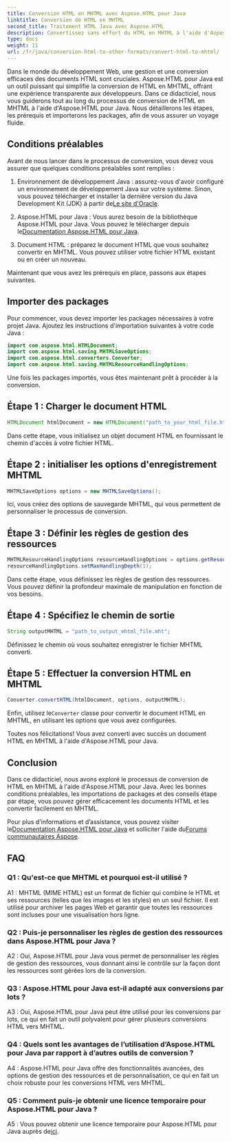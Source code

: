 ```yaml
---
title: Conversion HTML en MHTML avec Aspose.HTML pour Java
linktitle: Conversion de HTML en MHTML
second_title: Traitement HTML Java avec Aspose.HTML
description: Convertissez sans effort du HTML en MHTML à l'aide d'Aspose.HTML pour Java. Suivez notre guide étape par étape pour une conversion HTML vers MHTML efficace.
type: docs
weight: 11
url: /fr/java/conversion-html-to-other-formats/convert-html-to-mhtml/
---
```

Dans le monde du développement Web, une gestion et une conversion efficaces des documents HTML sont cruciales. Aspose.HTML pour Java est un outil puissant qui simplifie la conversion de HTML en MHTML, offrant une expérience transparente aux développeurs. Dans ce didacticiel, nous vous guiderons tout au long du processus de conversion de HTML en MHTML à l'aide d'Aspose.HTML pour Java. Nous détaillerons les étapes, les prérequis et importerons les packages, afin de vous assurer un voyage fluide.

## Conditions préalables

Avant de nous lancer dans le processus de conversion, vous devez vous assurer que quelques conditions préalables sont remplies :

1. Environnement de développement Java : assurez-vous d'avoir configuré un environnement de développement Java sur votre système. Sinon, vous pouvez télécharger et installer la dernière version du Java Development Kit (JDK) à partir de[Le site d'Oracle](https://www.oracle.com/java/technologies/javase-downloads.html).

2.  Aspose.HTML pour Java : Vous aurez besoin de la bibliothèque Aspose.HTML pour Java. Vous pouvez le télécharger depuis le[Documentation Aspose.HTML pour Java](https://reference.aspose.com/html/java/).

3. Document HTML : préparez le document HTML que vous souhaitez convertir en MHTML. Vous pouvez utiliser votre fichier HTML existant ou en créer un nouveau.

Maintenant que vous avez les prérequis en place, passons aux étapes suivantes.

## Importer des packages

Pour commencer, vous devez importer les packages nécessaires à votre projet Java. Ajoutez les instructions d'importation suivantes à votre code Java :

```java
import com.aspose.html.HTMLDocument;
import com.aspose.html.saving.MHTMLSaveOptions;
import com.aspose.html.converters.Converter;
import com.aspose.html.saving.MHTMLResourceHandlingOptions;
```

Une fois les packages importés, vous êtes maintenant prêt à procéder à la conversion.

## Étape 1 : Charger le document HTML

```java
HTMLDocument htmlDocument = new HTMLDocument("path_to_your_html_file.html");
```

Dans cette étape, vous initialisez un objet document HTML en fournissant le chemin d'accès à votre fichier HTML.

## Étape 2 : initialiser les options d'enregistrement MHTML

```java
MHTMLSaveOptions options = new MHTMLSaveOptions();
```

Ici, vous créez des options de sauvegarde MHTML, qui vous permettent de personnaliser le processus de conversion.

## Étape 3 : Définir les règles de gestion des ressources

```java
MHTMLResourceHandlingOptions resourceHandlingOptions = options.getResourceHandlingOptions();
resourceHandlingOptions.setMaxHandlingDepth(1);
```

Dans cette étape, vous définissez les règles de gestion des ressources. Vous pouvez définir la profondeur maximale de manipulation en fonction de vos besoins.

## Étape 4 : Spécifiez le chemin de sortie

```java
String outputMHTML = "path_to_output_mhtml_file.mht";
```

Définissez le chemin où vous souhaitez enregistrer le fichier MHTML converti.

## Étape 5 : Effectuer la conversion HTML en MHTML

```java
Converter.convertHTML(htmlDocument, options, outputMHTML);
```

 Enfin, utilisez le`Converter` classe pour convertir le document HTML en MHTML, en utilisant les options que vous avez configurées.

Toutes nos félicitations! Vous avez converti avec succès un document HTML en MHTML à l'aide d'Aspose.HTML pour Java.

## Conclusion

Dans ce didacticiel, nous avons exploré le processus de conversion de HTML en MHTML à l'aide d'Aspose.HTML pour Java. Avec les bonnes conditions préalables, les importations de packages et des conseils étape par étape, vous pouvez gérer efficacement les documents HTML et les convertir facilement en MHTML.

 Pour plus d’informations et d’assistance, vous pouvez visiter le[Documentation Aspose.HTML pour Java](https://reference.aspose.com/html/java/) et solliciter l'aide du[Forums communautaires Aspose](https://forum.aspose.com/).

## FAQ

### Q1 : Qu'est-ce que MHTML et pourquoi est-il utilisé ?

A1 : MHTML (MIME HTML) est un format de fichier qui combine le HTML et ses ressources (telles que les images et les styles) en un seul fichier. Il est utilisé pour archiver les pages Web et garantir que toutes les ressources sont incluses pour une visualisation hors ligne.

### Q2 : Puis-je personnaliser les règles de gestion des ressources dans Aspose.HTML pour Java ?

A2 : Oui, Aspose.HTML pour Java vous permet de personnaliser les règles de gestion des ressources, vous donnant ainsi le contrôle sur la façon dont les ressources sont gérées lors de la conversion.

### Q3 : Aspose.HTML pour Java est-il adapté aux conversions par lots ?

A3 : Oui, Aspose.HTML pour Java peut être utilisé pour les conversions par lots, ce qui en fait un outil polyvalent pour gérer plusieurs conversions HTML vers MHTML.

### Q4 : Quels sont les avantages de l’utilisation d’Aspose.HTML pour Java par rapport à d’autres outils de conversion ?

A4 : Aspose.HTML pour Java offre des fonctionnalités avancées, des options de gestion des ressources et de personnalisation, ce qui en fait un choix robuste pour les conversions HTML vers MHTML.

### Q5 : Comment puis-je obtenir une licence temporaire pour Aspose.HTML pour Java ?

A5 : Vous pouvez obtenir une licence temporaire pour Aspose.HTML pour Java auprès de[ici](https://purchase.aspose.com/temporary-license/).